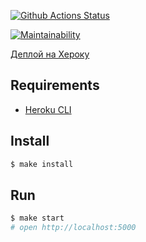 [![Github Actions Status](https://github.com/Ray-Garraty/frontend-project-lvl4/workflows/Node%20CI/badge.svg)](https://github.com/Ray-Garraty/frontend-project-lvl4/actions)

[![Maintainability](https://api.codeclimate.com/v1/badges/e65582e1efb52d14a0a5/maintainability)](https://codeclimate.com/github/Ray-Garraty/frontend-project-lvl4-remastered/maintainability)

[Деплой на Хероку](https://slackers-chat.herokuapp.com/)

## Requirements

* [Heroku CLI](https://devcenter.heroku.com/articles/heroku-cli)

## Install

```sh
$ make install
```

## Run

```sh
$ make start
# open http://localhost:5000
```
